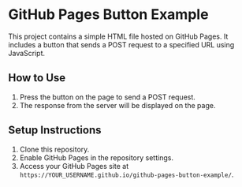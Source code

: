 # GitHub Pages Button Example

This project contains a simple HTML file hosted on GitHub Pages. It includes a button that sends a POST request to a specified URL using JavaScript.

## How to Use

1. Press the button on the page to send a POST request.
2. The response from the server will be displayed on the page.

## Setup Instructions

1. Clone this repository.
2. Enable GitHub Pages in the repository settings.
3. Access your GitHub Pages site at `https://YOUR_USERNAME.github.io/github-pages-button-example/`.
